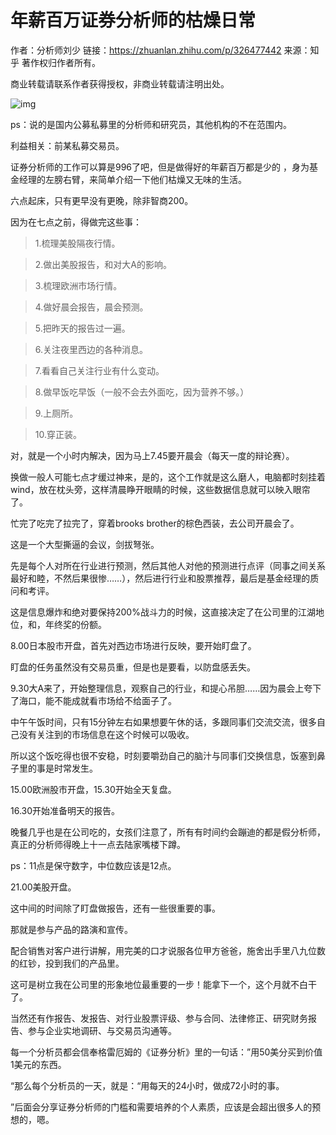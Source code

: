 # 年薪百万证券分析师的枯燥日常

作者：分析师刘少
链接：https://zhuanlan.zhihu.com/p/326477442
来源：知乎
著作权归作者所有。

商业转载请联系作者获得授权，非商业转载请注明出处。


![img](https://pic3.zhimg.com/v2-72299cb253e97041b61dd0c19c035f8f_720w.jpeg?source=d16d100b)

ps：说的是国内公募私募里的分析师和研究员，其他机构的不在范围内。

利益相关：前某私募交易员。

证券分析师的工作可以算是996了吧，但是做得好的年薪百万都是少的 ，身为基金经理的左膀右臂，来简单介绍一下他们枯燥又无味的生活。

六点起床，只有更早没有更晚，除非智商200。

因为在七点之前，得做完这些事：

> 1.梳理美股隔夜行情。

> 2.做出美股报告，和对大A的影响。

> 3.梳理欧洲市场行情。

> 4.做好晨会报告，晨会预测。

> 5.把昨天的报告过一遍。

> 6.关注夜里西边的各种消息。

> 7.看看自己关注行业有什么变动。

> 8.做早饭吃早饭（一般不会去外面吃，因为营养不够。）

> 9.上厕所。

> 10.穿正装。

对，就是一个小时内解决，因为马上7.45要开晨会（每天一度的辩论赛）。

换做一般人可能七点才缓过神来，是的，这个工作就是这么磨人，电脑都时刻挂着wind，放在枕头旁，这样清晨睁开眼睛的时候，这些数据信息就可以映入眼帘了。

忙完了吃完了拉完了，穿着brooks brother的棕色西装，去公司开晨会了。

这是一个大型撕逼的会议，剑拔弩张。

先是每个人对所在行业进行预测，然后其他人对他的预测进行点评（同事之间关系最好和睦，不然后果很惨……），然后进行行业和股票推荐，最后是基金经理的质问和考评。

这是信息爆炸和绝对要保持200%战斗力的时候，这直接决定了在公司里的江湖地位，和，年终奖的份额。

8.00日本股市开盘，首先对西边市场进行反映，要开始盯盘了。

盯盘的任务虽然没有交易员重，但是也是要看，以防盘感丢失。

9.30大A来了，开始整理信息，观察自己的行业，和提心吊胆……因为晨会上夸下了海口，能不能成就看市场给不给面子了。

中午午饭时间，只有15分钟左右如果想要午休的话，多跟同事们交流交流，很多自己没有关注到的市场信息在这个时候可以吸收。

所以这个饭吃得也很不安稳，时刻要嚼劲自己的脑汁与同事们交换信息，饭塞到鼻子里的事是时常发生。

15.00欧洲股市开盘，15.30开始全天复盘。

16.30开始准备明天的报告。

晚餐几乎也是在公司吃的，女孩们注意了，所有有时间约会蹦迪的都是假分析师，真正的分析师得晚上十一点去陆家嘴楼下蹲。

ps：11点是保守数字，中位数应该是12点。

21.00美股开盘。

这中间的时间除了盯盘做报告，还有一些很重要的事。

那就是参与产品的路演和宣传。

配合销售对客户进行讲解，用完美的口才说服各位甲方爸爸，施舍出手里八九位数的红钞，投到我们的产品里。

这可是树立我在公司里的形象地位最重要的一步！能拿下一个，这个月就不白干了。

当然还有作报告、发报告、对行业股票评级、参与合同、法律修正、研究财务报告、参与企业实地调研、与交易员沟通等。

每一个分析员都会信奉格雷厄姆的《证券分析》里的一句话：”用50美分买到价值1美元的东西。

“那么每个分析员的一天，就是：“用每天的24小时，做成72小时的事。

”后面会分享证券分析师的门槛和需要培养的个人素质，应该是会超出很多人的预想的，嗯。

